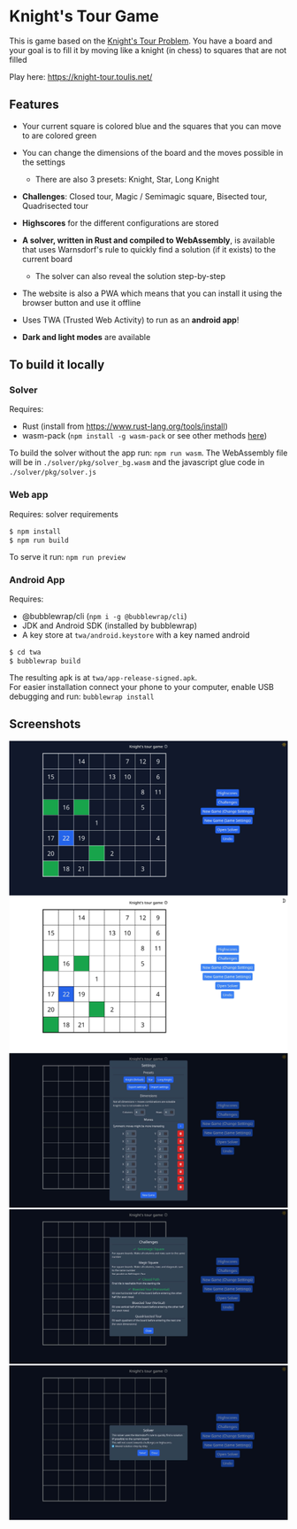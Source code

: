 # Knight's Tour Game

This is game based on the [Knight's Tour Problem](https://en.wikipedia.org/wiki/Knight%27s_tour). You have a board and your goal is to fill it by moving like a knight (in chess) to squares that are not filled

Play here: https://knight-tour.toulis.net/

## Features

- Your current square is colored blue and the squares that you can move to are colored green
  
- You can change the dimensions of the board and the moves possible in the settings
  - There are also 3 presets: Knight, Star, Long Knight
- **Challenges**: Closed tour, Magic / Semimagic square, Bisected tour, Quadrisected tour
- **Highscores** for the different configurations are stored
- **A solver, written in Rust and compiled to WebAssembly**, is available that uses Warnsdorf's rule to quickly find a solution (if it exists) to the current board
  - The solver can also reveal the solution step-by-step
- The website is also a PWA which means that you can install it using the browser button and use it offline
- Uses TWA (Trusted Web Activity) to run as an **android app**!
- **Dark and light modes** are available

## To build it locally

### Solver

Requires:
- Rust (install from https://www.rust-lang.org/tools/install)
- wasm-pack (`npm install -g wasm-pack` or see other methods [here](https://rustwasm.github.io/wasm-pack/installer/))
  
To build the solver without the app run: `npm run wasm`.
The WebAssembly file will be in `./solver/pkg/solver_bg.wasm` and the javascript glue code in `./solver/pkg/solver.js`

### Web app

Requires: solver requirements
```
$ npm install
$ npm run build
```

To serve it run: `npm run preview`

### Android App

Requires: 
- @bubblewrap/cli (`npm i -g @bubblewrap/cli`)
- JDK and Android SDK (installed by bubblewrap)
- A key store at `twa/android.keystore` with a key named android
```
$ cd twa
$ bubblewrap build
```
The resulting apk is at `twa/app-release-signed.apk`.    
For easier installation connect your phone to your computer, enable USB debugging and run: `bubblewrap install`

## Screenshots

![Main page with dark mode](https://raw.githubusercontent.com/Dimitris-Toulis/knight-tour-game/main/src/assets/screenshots/wide_dark.jpg)
![Main page with light mode](https://raw.githubusercontent.com/Dimitris-Toulis/knight-tour-game/main/src/assets/screenshots/wide_light.jpg)
![Settings](https://raw.githubusercontent.com/Dimitris-Toulis/knight-tour-game/main/src/assets/screenshots/wide_settings.jpg)
![Challenges](https://raw.githubusercontent.com/Dimitris-Toulis/knight-tour-game/main/src/assets/screenshots/wide_challenges.jpg)
![Solver](https://raw.githubusercontent.com/Dimitris-Toulis/knight-tour-game/main/src/assets/screenshots/wide_solver.jpg)
